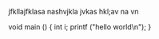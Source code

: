 jfkllajfklasa
nashvjkla
jvkas
hkl;av
na
vn




void main () {
   int i;
   printf ("hello world\n");
   }
